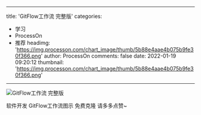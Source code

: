
---
title: 'GitFlow工作流 完整版'
categories: 
 - 学习
 - ProcessOn
 - 推荐
headimg: 'https://img.processon.com/chart_image/thumb/5b88e4aae4b075b9fe30f366.png'
author: ProcessOn
comments: false
date: 2022-01-19 09:20:12
thumbnail: 'https://img.processon.com/chart_image/thumb/5b88e4aae4b075b9fe30f366.png'
---

<div>   
<img class="thumb" alt="GitFlow工作流 完整版" src="https://img.processon.com/chart_image/thumb/5b88e4aae4b075b9fe30f366.png" referrerpolicy="no-referrer">
<p>软件开发 GitFlow工作流图示 免费克隆
请多多点赞~</p>  
</div>
            